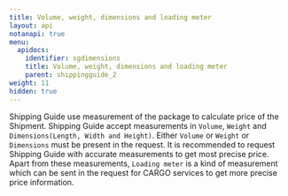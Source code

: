 ```yaml
---
title: Volume, weight, dimensions and loading meter
layout: api
notanapi: true
menu:
  apidocs:
    identifier: sgdimensions
    title: Volume, weight, dimensions and loading meter
    parent: shippingguide_2
weight: 11
hidden: true
---
```

Shipping Guide use measurement of the package to calculate price of the
Shipment. Shipping Guide accept measurements in ```Volume```,
```Weight``` and ```Dimensions(Length, Width and Height)```.
Either ```Volume``` or ```Weight``` or
```Dimensions``` must be present in the request. It is recommended to
request Shipping Guide with accurate measurements to get most precise price.
Apart from these measurements, ```Loading meter``` is a kind of
measurement which can be sent in the request for CARGO services to get more
precise price information.
